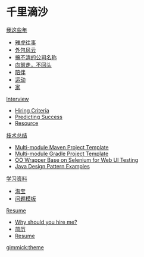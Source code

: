 # 千里滴沙

[我这些年]()
  
  * [雅虎往事](history/yahoo.md)
  * [外包风云](history/vendor.md)
  * [搞不清的公司名称](history/myspace.md)
  * [向前走，不回头](history/biketrip.md)
  * [陪伴](history/pet.md)
  * [运动](history/exercise.md)
  * [家](history/home.md)

[Interview]()
  
  * [Hiring Criteria](interview/hiring-criteria.md)
  * [Predicting Success](interview/focus.md)
  * [Resource](interview/index.md)

[技术总结]()
  
  * [Multi-module Maven Project Template](https://github.com/zhouqianli/java-maven-template)
  * [Multi-module Gradle Project Template](https://github.com/zhouqianli/scala-gradle-template)
  * [OO Wrapper Base on Selenium for Web UI Testing](https://github.com/zhouqianli/cat)
  * [Java Design Pattern Examples](https://github.com/zhouqianli/DesignPatterns)

[学习资料]()

  * [淘宝](learning/taobao.md)
  * [问题模板](learning/questions.md)

[Resume]()

  * [Why should you hire me?]()
  * [简历](interview/resume-chs.md)
  * [Resume](interview/resume-eng.md)

[gimmick:theme](spacelab)